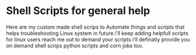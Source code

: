 # Shell Scripts for general help
Here are my custom made shell scrips to Automate things and scripts that helps troubleshooting Linux system 
in future i'll keep adding helpfull scripts for linux users 
reach me out to demand your scripts i'll definatly provide you on demand shell scrips python scripts and corn jobs too.
